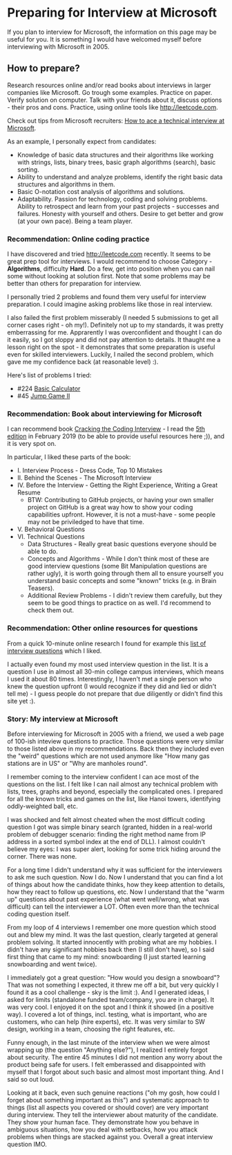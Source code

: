 # Preparing for Interview at Microsoft

If you plan to interview for Microsoft, the information on this page may be useful for you.
It is something I would have welcomed myself before interviewing with Microsoft in 2005.


## How to prepare?

Research resources online and/or read books about interviews in larger companies like Microsoft.
Go trough some examples.
Practice on paper.
Verify solution on computer.
Talk with your friends about it, discuss options - their pros and cons.
Practice, using online tools like http://leetcode.com.

Check out tips from Microsoft recruiters: [How to ace a technical interview at Microsoft](https://news.microsoft.com/life/how-to-ace-a-technical-interview-at-microsoft).

As an example, I personally expect from candidates:

* Knowledge of basic data structures and their algorithms like working with strings, lists, binary trees, basic graph algorithms (search), basic sorting.
* Ability to understand and analyze problems, identify the right basic data structures and algorithms in them.
* Basic O-notation cost analysis of algorithms and solutions.
* Adaptability. Passion for technology, coding and solving problems. Ability to retrospect and learn from your past projects - successes and failures. Honesty with yourself and others. Desire to get better and grow (at your own pace). Being a team player.


### Recommendation: Online coding practice

I have discovered and tried http://leetcode.com recently.
It seems to be great prep tool for interviews.
I would recommend to choose Category - **Algorithms**, difficulty **Hard**.
Do a few, get into position when you can nail some without looking at solution first.
Note that some problems may be better than others for preparation for interview.

I personally tried 2 problems and found them very useful for interview preparation.
I could imagine asking problems like those in real interview.

I also failed the first problem misserably (I needed 5 submissions to get all corner cases right - oh my!).
Definitely not up to my standards, it was pretty emberrassing for me.
Apprarently I was overconfident and thought I can do it easily, so I got sloppy and did not pay attention to details.
It thaught me a lesson right on the spot - it demonstrates that some preparation is useful even for skilled interviewers.
Luckily, I nailed the second problem, which gave me my confidence back (at reasonable level) :).

Here's list of problems I tried:
  * #224 [Basic Calculator](https://leetcode.com/problems/basic-calculator/)
  * #45 [Jump Game II](https://leetcode.com/problems/jump-game-ii/)


### Recommendation: Book about interviewing for Microsoft

I can recommend book [Cracking the Coding Interview](https://www.amazon.com/Cracking-Coding-Interview-Programming-Questions/dp/0984782850) - I read the [5th edition](https://www.amazon.com/Cracking-Coding-Interview-Programming-Questions/dp/098478280X) in February 2019 (to be able to provide useful resources here ;)), and it is very spot on.

In particular, I liked these parts of the book:
* I. Interview Process - Dress Code, Top 10 Mistakes
* II. Behind the Scenes - The Microsoft Interview
* IV. Before the Interview - Getting the Right Experience, Writing a Great Resume
    * BTW: Contributing to GitHub projects, or having your own smaller project on GitHub is a great way how to show your coding capabilities upfront. However, it is not a must-have - some people may not be priviledged to have that time.
* V. Behavioral Questions
* VI. Technical Questions
    * Data Structures - Really great basic questions everyone should be able to do.
    * Concepts and Algorithms - While I don't think most of these are good interview questions (some Bit Manipulation questions are rather ugly), it is worth going through them all to ensure yourself you understand basic concepts and some "known" tricks (e.g. in Brain Teasers).
    * Additional Review Problems - I didn't review them carefully, but they seem to be good things to practice on as well. I'd recommend to check them out.


### Recommendation: Other online resources for questions

From a quick 10-minute online research I found for example this [list of interview questions](https://www.geeksforgeeks.org/practice-for-cracking-any-coding-interview) which I liked.

I actually even found my most used interview question in the list.
It is a question I use in almost all 30-min college campus interviews, which means I used it about 80 times.
Interestingly, I haven't met a single person who knew the question upfront (I would recognize if they did and lied or didn't tell me) - I guess people do not prepare that due diligently or didn't find this site yet :).


### Story: My interview at Microsoft

Before interviewing for Microsoft in 2005 with a friend, we used a web page of 100-ish inteview questions to practice.
Those questions were very similar to those listed above in my recommendations.
Back then they included even the "weird" questions which are not used anymore like "How many gas stations are in US" or "Why are manholes round".

I remember coming to the interview confident I can ace most of the questions on the list.
I felt like I can nail almost any technical problem with lists, trees, graphs and beyond, especially the complicated ones.
I prepared for all the known tricks and games on the list, like Hanoi towers, identifying oddly-weighted ball, etc.

I was shocked and felt almost cheated when the most difficult coding question I got was simple binary search (granted, hidden in a real-world problem of debugger scenario: finding the right method name from IP address in a sorted symbol index at the end of DLL).
I almost couldn't believe my eyes: I was super alert, looking for some trick hiding around the corner.
There was none.

For a long time I didn't understand why it was sufficient for the interviewers to ask me such question.
Now I do.
Now I understand that you can find a lot of things about how the candidate thinks, how they keep attention to details, how they react to follow up questions, etc.
Now I understand that the "warm up" questions about past experience  (what went well/wrong, what was difficult) can tell the interviewer a LOT.
Often even more than the technical coding question itself.

From my loop of 4 interviews I remember one more question which stood out and blew my mind.
It was the last question, clearly targeted at general problem solving.
It started innocently with probing what are my hobbies.
I didn't have any significant hobbies back then (I still don't have), so I said first thing that came to my mind: snowboarding (I just started learning snowboarding and went twice).

I immediately got a great question: "How would you design a snowboard"?
That was not something I expected, it threw me off a bit, but very quickly I found it as a cool challenge - sky is the limit :).
And I generated ideas, I asked for limits (standalone funded team/company, you are in charge).
It was very cool.
I enjoyed it on the spot and I think it showed (in a positive way).
I covered a lot of things, incl. testing, what is important, who are customers, who can help (hire experts), etc.
It was very similar to SW design, working in a team, choosing the right features, etc.

Funny enough, in the last minute of the interview when we were almost wrapping up (the question "Anything else?"), I realized I entirely forgot about security.
The entire 45 minutes I did not mention any worry about the product being safe for users.
I felt emberassed and disappointed with myself that I forgot about such basic and almost most important thing.
And I said so out loud.

Looking at it back, even such genuine reactions ("oh my gosh, how could I forget about something important as this") and systematic approach to things (list all aspects you covered or should cover) are very important during interview.
They tell the interviewer about maturity of the candidate.
They show your human face.
They demonstrate how you behave in ambiguous situations, how you deal with setbacks, how you attack problems when things are stacked against you.
Overall a great interview question IMO.
